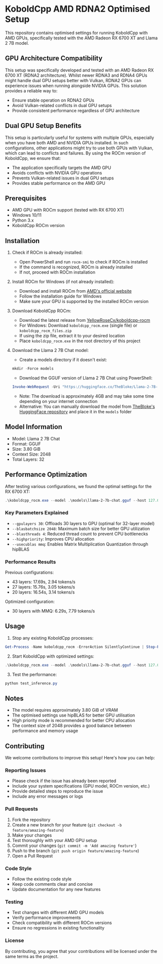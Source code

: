 # KoboldCpp AMD RDNA2 Optimised Setup

This repository contains optimised settings for running KoboldCpp with AMD GPUs, specifically tested with the AMD Radeon RX 6700 XT and Llama 2 7B model.

## GPU Architecture Compatibility

This setup was specifically developed and tested with an AMD Radeon RX 6700 XT (RDNA2 architecture). Whilst newer RDNA3 and RDNA4 GPUs might handle dual GPU setups better with Vulkan, RDNA2 GPUs can experience issues when running alongside NVIDIA GPUs. This solution provides a reliable way to:

- Ensure stable operation on RDNA2 GPUs
- Avoid Vulkan-related conflicts in dual GPU setups
- Provide consistent performance regardless of GPU architecture

## Dual GPU Setup Benefits

This setup is particularly useful for systems with multiple GPUs, especially when you have both AMD and NVIDIA GPUs installed. In such configurations, other applications might try to use both GPUs with Vulkan, which can lead to conflicts and failures. By using the ROCm version of KoboldCpp, we ensure that:

- The application specifically targets the AMD GPU
- Avoids conflicts with NVIDIA GPU operations
- Prevents Vulkan-related issues in dual GPU setups
- Provides stable performance on the AMD GPU

## Prerequisites

- AMD GPU with ROCm support (tested with RX 6700 XT)
- Windows 10/11
- Python 3.x
- KoboldCpp ROCm version

## Installation

1. Check if ROCm is already installed:
   - Open PowerShell and run `rocm-smi` to check if ROCm is installed
   - If the command is recognized, ROCm is already installed
   - If not, proceed with ROCm installation

2. Install ROCm for Windows (if not already installed):
   - Download and install ROCm from [AMD's official website](https://rocm.docs.amd.com/en/latest/deploy/windows/quick_start.html)
   - Follow the installation guide for Windows
   - Make sure your GPU is supported by the installed ROCm version

3. Download KoboldCpp ROCm:
   - Download the latest release from [YellowRoseCx/koboldcpp-rocm](https://github.com/YellowRoseCx/koboldcpp-rocm/releases)
   - For Windows: Download `koboldcpp_rocm.exe` (single file) or `koboldcpp_rocm_files.zip`
   - If using the zip file, extract it to your desired location
   - Place `koboldcpp_rocm.exe` in the root directory of this project

4. Download the Llama 2 7B Chat model:
   - Create a models directory if it doesn't exist:
   ```powershell
   mkdir -Force models
   ```
   - Download the GGUF version of Llama 2 7B Chat using PowerShell:
   ```powershell
   Invoke-WebRequest -Uri "https://huggingface.co/TheBloke/Llama-2-7B-Chat-GGUF/resolve/main/llama-2-7b-chat.Q4_K_M.gguf" -OutFile "models\llama-2-7b-chat.gguf"
   ```
   - Note: The download is approximately 4GB and may take some time depending on your internet connection
   - Alternative: You can manually download the model from [TheBloke's HuggingFace repository](https://huggingface.co/TheBloke/Llama-2-7B-Chat-GGUF) and place it in the `models` folder

## Model Information

- Model: Llama 2 7B Chat
- Format: GGUF
- Size: 3.80 GiB
- Context Size: 2048
- Total Layers: 32

## Performance Optimization

After testing various configurations, we found the optimal settings for the RX 6700 XT:

```powershell
.\koboldcpp_rocm.exe --model .\models\llama-2-7b-chat.gguf --host 127.0.0.1 --port 5001 --contextsize 2048 --gpulayers 30 --blasbatchsize 2048 --blasthreads 4 --highpriority --usecublas mmq
```

### Key Parameters Explained

- `--gpulayers 30`: Offloads 30 layers to GPU (optimal for 32-layer model)
- `--blasbatchsize 2048`: Maximum batch size for better GPU utilization
- `--blasthreads 4`: Reduced thread count to prevent CPU bottlenecks
- `--highpriority`: Improves CPU allocation
- `--usecublas mmq`: Enables Matrix Multiplication Quantization through hipBLAS

### Performance Results

Previous configurations:
- 43 layers: 17.69s, 2.94 tokens/s
- 27 layers: 15.76s, 3.05 tokens/s
- 20 layers: 16.54s, 3.14 tokens/s

Optimized configuration:
- 30 layers with MMQ: 6.29s, 7.79 tokens/s

## Usage

1. Stop any existing KoboldCpp processes:
```powershell
Get-Process -Name koboldcpp_rocm -ErrorAction SilentlyContinue | Stop-Process -Force
```

2. Start KoboldCpp with optimized settings:
```powershell
.\koboldcpp_rocm.exe --model .\models\llama-2-7b-chat.gguf --host 127.0.0.1 --port 5001 --contextsize 2048 --gpulayers 30 --blasbatchsize 2048 --blasthreads 4 --highpriority --usecublas mmq
```

3. Test the performance:
```powershell
python test_inference.py
```

## Notes

- The model requires approximately 3.80 GiB of VRAM
- The optimised settings use hipBLAS for better GPU utilisation
- High priority mode is recommended for better CPU allocation
- The context size of 2048 provides a good balance between performance and memory usage 

## Contributing

We welcome contributions to improve this setup! Here's how you can help:

### Reporting Issues
- Please check if the issue has already been reported
- Include your system specifications (GPU model, ROCm version, etc.)
- Provide detailed steps to reproduce the issue
- Include any error messages or logs

### Pull Requests
1. Fork the repository
2. Create a new branch for your feature (`git checkout -b feature/amazing-feature`)
3. Make your changes
4. Test thoroughly with your AMD GPU setup
5. Commit your changes (`git commit -m 'Add amazing feature'`)
6. Push to the branch (`git push origin feature/amazing-feature`)
7. Open a Pull Request

### Code Style
- Follow the existing code style
- Keep code comments clear and concise
- Update documentation for any new features

### Testing
- Test changes with different AMD GPU models
- Verify performance improvements
- Check compatibility with different ROCm versions
- Ensure no regressions in existing functionality

### License
By contributing, you agree that your contributions will be licensed under the same terms as the project. 
